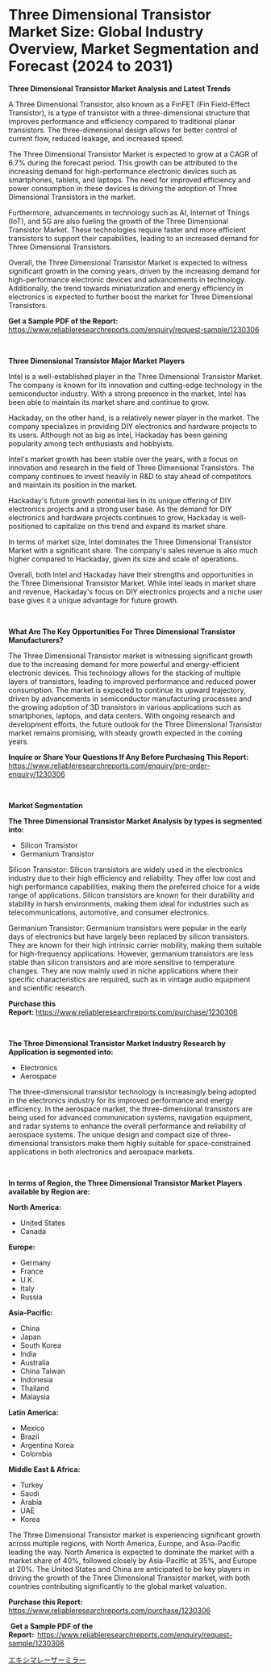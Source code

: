 <p><h1>Three Dimensional Transistor Market Size: Global Industry Overview, Market Segmentation and Forecast (2024 to 2031)</h1></p><p><strong>Three Dimensional Transistor Market Analysis and Latest Trends</strong></p>
<p><p>A Three Dimensional Transistor, also known as a FinFET (Fin Field-Effect Transistor), is a type of transistor with a three-dimensional structure that improves performance and efficiency compared to traditional planar transistors. The three-dimensional design allows for better control of current flow, reduced leakage, and increased speed.</p><p>The Three Dimensional Transistor Market is expected to grow at a CAGR of 6.7% during the forecast period. This growth can be attributed to the increasing demand for high-performance electronic devices such as smartphones, tablets, and laptops. The need for improved efficiency and power consumption in these devices is driving the adoption of Three Dimensional Transistors in the market.</p><p>Furthermore, advancements in technology such as AI, Internet of Things (IoT), and 5G are also fueling the growth of the Three Dimensional Transistor Market. These technologies require faster and more efficient transistors to support their capabilities, leading to an increased demand for Three Dimensional Transistors.</p><p>Overall, the Three Dimensional Transistor Market is expected to witness significant growth in the coming years, driven by the increasing demand for high-performance electronic devices and advancements in technology. Additionally, the trend towards miniaturization and energy efficiency in electronics is expected to further boost the market for Three Dimensional Transistors.</p></p>
<p><strong>Get a Sample PDF of the Report:&nbsp;</strong> <a href="https://www.reliableresearchreports.com/enquiry/request-sample/1230306">https://www.reliableresearchreports.com/enquiry/request-sample/1230306</a></p>
<p>&nbsp;</p>
<p><strong>Three Dimensional Transistor Major Market Players</strong></p>
<p><p>Intel is a well-established player in the Three Dimensional Transistor Market. The company is known for its innovation and cutting-edge technology in the semiconductor industry. With a strong presence in the market, Intel has been able to maintain its market share and continue to grow.</p><p>Hackaday, on the other hand, is a relatively newer player in the market. The company specializes in providing DIY electronics and hardware projects to its users. Although not as big as Intel, Hackaday has been gaining popularity among tech enthusiasts and hobbyists.</p><p>Intel's market growth has been stable over the years, with a focus on innovation and research in the field of Three Dimensional Transistors. The company continues to invest heavily in R&D to stay ahead of competitors and maintain its position in the market.</p><p>Hackaday's future growth potential lies in its unique offering of DIY electronics projects and a strong user base. As the demand for DIY electronics and hardware projects continues to grow, Hackaday is well-positioned to capitalize on this trend and expand its market share.</p><p>In terms of market size, Intel dominates the Three Dimensional Transistor Market with a significant share. The company's sales revenue is also much higher compared to Hackaday, given its size and scale of operations.</p><p>Overall, both Intel and Hackaday have their strengths and opportunities in the Three Dimensional Transistor Market. While Intel leads in market share and revenue, Hackaday's focus on DIY electronics projects and a niche user base gives it a unique advantage for future growth.</p></p>
<p>&nbsp;</p>
<p><strong>What Are The Key Opportunities For Three Dimensional Transistor Manufacturers?</strong></p>
<p><p>The Three Dimensional Transistor market is witnessing significant growth due to the increasing demand for more powerful and energy-efficient electronic devices. This technology allows for the stacking of multiple layers of transistors, leading to improved performance and reduced power consumption. The market is expected to continue its upward trajectory, driven by advancements in semiconductor manufacturing processes and the growing adoption of 3D transistors in various applications such as smartphones, laptops, and data centers. With ongoing research and development efforts, the future outlook for the Three Dimensional Transistor market remains promising, with steady growth expected in the coming years.</p></p>
<p><strong>Inquire or Share Your Questions If Any Before Purchasing This Report:</strong> <a href="https://www.reliableresearchreports.com/enquiry/pre-order-enquiry/1230306">https://www.reliableresearchreports.com/enquiry/pre-order-enquiry/1230306</a></p>
<p>&nbsp;</p>
<p><strong>Market Segmentation</strong></p>
<p><strong>The Three Dimensional Transistor Market Analysis by types is segmented into:</strong></p>
<p><ul><li>Silicon Transistor</li><li>Germanium Transistor</li></ul></p>
<p><p>Silicon Transistor: Silicon transistors are widely used in the electronics industry due to their high efficiency and reliability. They offer low cost and high performance capabilities, making them the preferred choice for a wide range of applications. Silicon transistors are known for their durability and stability in harsh environments, making them ideal for industries such as telecommunications, automotive, and consumer electronics.</p><p>Germanium Transistor: Germanium transistors were popular in the early days of electronics but have largely been replaced by silicon transistors. They are known for their high intrinsic carrier mobility, making them suitable for high-frequency applications. However, germanium transistors are less stable than silicon transistors and are more sensitive to temperature changes. They are now mainly used in niche applications where their specific characteristics are required, such as in vintage audio equipment and scientific research.</p></p>
<p><strong>Purchase this Report:&nbsp;</strong><a href="https://www.reliableresearchreports.com/purchase/1230306">https://www.reliableresearchreports.com/purchase/1230306</a></p>
<p>&nbsp;</p>
<p><strong>The Three Dimensional Transistor Market Industry Research by Application is segmented into:</strong></p>
<p><ul><li>Electronics</li><li>Aerospace</li></ul></p>
<p><p>The three-dimensional transistor technology is increasingly being adopted in the electronics industry for its improved performance and energy efficiency. In the aerospace market, the three-dimensional transistors are being used for advanced communication systems, navigation equipment, and radar systems to enhance the overall performance and reliability of aerospace systems. The unique design and compact size of three-dimensional transistors make them highly suitable for space-constrained applications in both electronics and aerospace markets.</p></p>
<p>&nbsp;</p>
<p><strong>In terms of Region, the Three Dimensional Transistor Market Players available by Region are:</strong></p>
<p>
    <p> <strong> North America: </strong>
        <ul>
            <li>United States</li>
            <li>Canada</li>
        </ul>
        </p> 
    <p> <strong> Europe: </strong>
        <ul>
            <li>Germany</li>
            <li>France</li>
            <li>U.K.</li>
            <li>Italy</li>
            <li>Russia</li>
        </ul>
        </p> 
    <p> <strong> Asia-Pacific: </strong>
        <ul>
            <li>China</li>
            <li>Japan</li>
            <li>South Korea</li>
            <li>India</li>
            <li>Australia</li>
            <li>China Taiwan</li>
            <li>Indonesia</li>
            <li>Thailand</li>
            <li>Malaysia</li>
        </ul>
        </p> 
    <p> <strong> Latin America: </strong>
        <ul>
            <li>Mexico</li>
            <li>Brazil</li>
            <li>Argentina Korea</li>
            <li>Colombia</li>
        </ul>
        </p> 
    <p> <strong> Middle East & Africa: </strong>
        <ul>
            <li>Turkey</li>
            <li>Saudi</li>
            <li>Arabia</li>
            <li>UAE</li>
            <li>Korea</li>
        </ul>
    </p>
    </p>
<p><p>The Three Dimensional Transistor market is experiencing significant growth across multiple regions, with North America, Europe, and Asia-Pacific leading the way. North America is expected to dominate the market with a market share of 40%, followed closely by Asia-Pacific at 35%, and Europe at 20%. The United States and China are anticipated to be key players in driving the growth of the Three Dimensional Transistor market, with both countries contributing significantly to the global market valuation.</p></p>
<p><strong>Purchase this Report: </strong><a href="https://www.reliableresearchreports.com/purchase/1230306">https://www.reliableresearchreports.com/purchase/1230306</a></p>
<p>&nbsp;<strong>Get a Sample PDF of the Report:&nbsp;&nbsp;</strong><a href="https://www.reliableresearchreports.com/enquiry/request-sample/1230306">https://www.reliableresearchreports.com/enquiry/request-sample/1230306</a></p>
<p><strong></strong></p>
<p><p><a href="https://github.com/wkuactfdzwizk06/Market-Research-Report-List-1/blob/main/97805509830.md">エキシマレーザーミラー</a></p></p>
